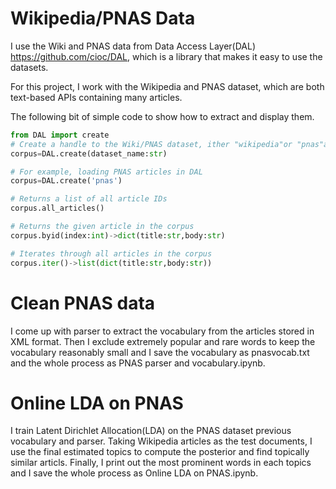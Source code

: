 Wikipedia/PNAS Data
===================

I use the Wiki and PNAS data from Data Access Layer(DAL) https://github.com/cioc/DAL, which is a library that makes it easy to use the datasets. 

For this project, I work with the Wikipedia and PNAS dataset, which are both text-based APIs containing many articles.

The following bit of simple code to show how to extract and display them.

```python
from DAL import create
# Create a handle to the Wiki/PNAS dataset, ither ​"wikipedia"​or ​"pnas"​are supported.
corpus=DAL.create(dataset_name:str)

# For example, loading PNAS articles in DAL
corpus=DAL.create('pnas')

# Returns a list of all article IDs
corpus.all_articles()

# Returns the given article in the corpus
corpus.byid(index:int)->dict(title:str,body:str)

# Iterates through all articles in the corpus
corpus.iter()->list(dict(title:str,body:str))
```

Clean PNAS data
===============

I come up with parser to extract the vocabulary from the articles stored in XML format. Then I exclude extremely popular and rare words to keep the vocabulary reasonably small and I save the vocabulary as pnasvocab.txt and the whole process as PNAS parser and vocabulary.ipynb.

Online LDA on PNAS
==================

I train Latent Dirichlet Allocation(LDA) on the PNAS dataset previous vocabulary and parser. Taking Wikipedia articles as the test documents, I use the final estimated topics to compute the posterior and find topically similar articls. Finally, I print out the most prominent words in each topics and I save the whole process as Online LDA on PNAS.ipynb. 

